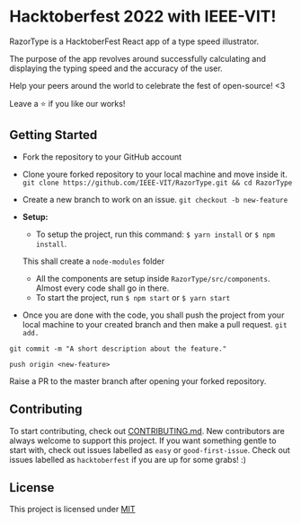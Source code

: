 
# Hacktoberfest 2022 with IEEE-VIT!

RazorType is a HacktoberFest React app of a type speed illustrator.

The purpose of the app revolves around successfully calculating and displaying the typing speed and the accuracy of the user.

Help your peers around the world to celebrate the fest of open-source! <3

Leave a ⭐ if you like our works!
## Getting Started
* Fork the repository to your GitHub account
* Clone youre forked repository to your local machine and move inside it.
```git clone https://github.com/IEEE-VIT/RazorType.git && cd RazorType```
* Create a new branch to work on an issue.
```git checkout -b new-feature```
* **Setup:**
    * To setup the project, run this command:
    ```$ yarn install```
    or
    `$ npm install`.

    This shall create a ```node-modules``` folder
    * All the components are setup inside ```RazorType/src/components```. Almost every code shall go in there.
    * To start the project, run ```$ npm start``` or ```$ yarn start``` 
* Once you are done with the code, you shall push the project from your local machine to your created branch and then make a pull request.
```git add.```

```git commit -m "A short description about the feature."```

```push origin <new-feature>```

Raise a PR to the master branch after opening your forked repository.

## Contributing
To start contributing, check out [CONTRIBUTING.md](https://github.com/IEEE-VIT/RazorType/blob/master/CONTRIBUTING.md). New contributors are always welcome to support this project. If you want something gentle to start with, check out issues labelled as `easy` or `good-first-issue`. Check out issues labelled as `hacktoberfest` if you are up for some grabs! :)

## License
This project is licensed under [MIT](https://github.com/IEEE-VIT/RazorType/blob/main/LICENSE)
